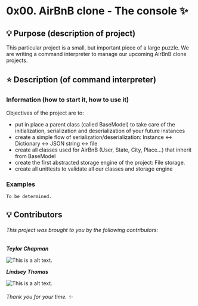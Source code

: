 # 0x00. AirBnB clone - The console :sparkles:

## :bulb: Purpose (description of project)

This particular project is a small, but important piece of a large puzzle. We are writing a command interpreter to manage our upcoming AirBnB clone projects.

## :star: Description (of command interpreter)
### Information (how to start it, how to use it)
Objectives of the project are to:
- put in place a parent class (called BaseModel) to take care of the initialization, serialization and deserialization of your future instances
- create a simple flow of serialization/deserialization: Instance <-> Dictionary <-> JSON string <-> file
- create all classes used for AirBnB (User, State, City, Place…) that inherit from BaseModel
- create the first abstracted storage engine of the project: File storage.
- create all unittests to validate all our classes and storage engine

### Examples
```
To be determined.
```

## :bulb: Contributors
###### This project was brought to you by the following contributors:

__*Teylor Chapman*__

![This is a alt text.](https://avatars.githubusercontent.com/u/111523192?v=4 "@teylorchapman")

__*Lindsey Thomas*__

![This is a alt text.](https://pbs.twimg.com/media/FghkAgdXEAAX0BV?format=jpg&name=medium "@timidgeek")

###### *Thank you for  your time.* :sparkles:

